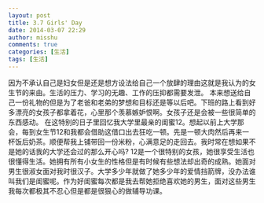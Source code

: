 ```yaml
---
layout: post
title: 3.7 Girls' Day
date: 2014-03-07 22:29
author: misshu
comments: true
categories: [生活]
tags: [生活]
---
```

因为不承认自己是妇女但是还是想方设法给自己一个放肆的理由这就是我认为的女生节的来由。生活的压力、学习的无趣、工作的压抑都需要发泄。
本来想送给自己一份礼物的但是为了老爸和老弟的梦想和目标还是等以后吧。下班的路上看到好多漂亮的女孩子都拿着花，心里那个羡慕嫉妒恨啊。女孩子还是会被一些很简单的东西感动。
在这特别的日子里回忆我大学里最亲的闺蜜12。想起以前上大学那会，每到女生节12和我都会借助这借口出去狂吃一顿。先是一顿大肉然后再来一杯饭后奶茶。顺便帮我上铺带回一份米粉，心满意足的走回去。我时常在想如果不是她的话我的大学还会过的那么开心吗?
12是一个很特别的女孩，她很享受生活也很懂得生活。她拥有所有小女生的性格但是有时候有些想法却出奇的成熟。她面对男生很淑女面对我时很汉子。大学多少年就做了她多少年的爱情挡箭牌，没办法谁叫我们是闺蜜呢。作为好闺蜜每次都是我去帮她拒绝喜欢她的男生，面对这些男生我每次都极其不忍心但是都是很狠心的做辅导功课。
